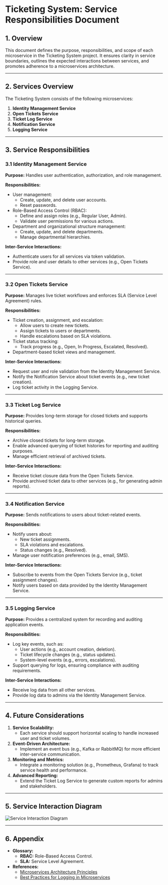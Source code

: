 # Ticketing System: Service Responsibilities Document

## 1. Overview
This document defines the purpose, responsibilities, and scope of each microservice in the Ticketing System project. It ensures clarity in service boundaries, outlines the expected interactions between services, and promotes adherence to a microservices architecture.

---

## 2. Services Overview
The Ticketing System consists of the following microservices:

1. **Identity Management Service**
2. **Open Tickets Service**
3. **Ticket Log Service**
4. **Notification Service**
5. **Logging Service**

---

## 3. Service Responsibilities

### 3.1 Identity Management Service
**Purpose:** Handles user authentication, authorization, and role management.

**Responsibilities:**
- User management:
  - Create, update, and delete user accounts.
  - Reset passwords.
- Role-Based Access Control (RBAC):
  - Define and assign roles (e.g., Regular User, Admin).
  - Validate user permissions for various actions.
- Department and organizational structure management:
  - Create, update, and delete departments.
  - Manage departmental hierarchies.

**Inter-Service Interactions:**
- Authenticate users for all services via token validation.
- Provide role and user details to other services (e.g., Open Tickets Service).

---

### 3.2 Open Tickets Service
**Purpose:** Manages live ticket workflows and enforces SLA (Service Level Agreement) rules.

**Responsibilities:**
- Ticket creation, assignment, and escalation:
  - Allow users to create new tickets.
  - Assign tickets to users or departments.
  - Handle escalations based on SLA violations.
- Ticket status tracking:
  - Track progress (e.g., Open, In Progress, Escalated, Resolved).
- Department-based ticket views and management.

**Inter-Service Interactions:**
- Request user and role validation from the Identity Management Service.
- Notify the Notification Service about ticket events (e.g., new ticket creation).
- Log ticket activity in the Logging Service.

---

### 3.3 Ticket Log Service
**Purpose:** Provides long-term storage for closed tickets and supports historical queries.

**Responsibilities:**
- Archive closed tickets for long-term storage.
- Enable advanced querying of ticket histories for reporting and auditing purposes.
- Manage efficient retrieval of archived tickets.

**Inter-Service Interactions:**
- Receive ticket closure data from the Open Tickets Service.
- Provide archived ticket data to other services (e.g., for generating admin reports).

---

### 3.4 Notification Service
**Purpose:** Sends notifications to users about ticket-related events.

**Responsibilities:**
- Notify users about:
  - New ticket assignments.
  - SLA violations and escalations.
  - Status changes (e.g., Resolved).
- Manage user notification preferences (e.g., email, SMS).

**Inter-Service Interactions:**
- Subscribe to events from the Open Tickets Service (e.g., ticket assignment changes).
- Notify users based on data provided by the Identity Management Service.

---

### 3.5 Logging Service
**Purpose:** Provides a centralized system for recording and auditing application events.

**Responsibilities:**
- Log key events, such as:
  - User actions (e.g., account creation, deletion).
  - Ticket lifecycle changes (e.g., status updates).
  - System-level events (e.g., errors, escalations).
- Support querying for logs, ensuring compliance with auditing requirements.

**Inter-Service Interactions:**
- Receive log data from all other services.
- Provide log data to admins via the Identity Management Service.

---

## 4. Future Considerations
1. **Service Scalability:**
   - Each service should support horizontal scaling to handle increased user and ticket volumes.
2. **Event-Driven Architecture:**
   - Implement an event bus (e.g., Kafka or RabbitMQ) for more efficient inter-service communication.
3. **Monitoring and Metrics:**
   - Integrate a monitoring solution (e.g., Prometheus, Grafana) to track service health and performance.
4. **Advanced Reporting:**
   - Extend the Ticket Log Service to generate custom reports for admins and stakeholders.

---

## 5. Service Interaction Diagram
![Service Interaction Diagram](link_to_diagram_placeholder)

---

## 6. Appendix
- **Glossary:**
  - **RBAC:** Role-Based Access Control.
  - **SLA:** Service Level Agreement.
- **References:**
  - [Microservices Architecture Principles](https://example.com)
  - [Best Practices for Logging in Microservices](https://example.com)
